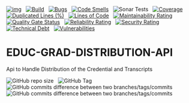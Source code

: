 [![img](https://img.shields.io/badge/Lifecycle-Experimental-339999)](https://github.com/bcgov/repomountie/blob/master/doc/lifecycle-badges.md) &nbsp;
[![Build](https://github.com/bcgov/EDUC-GRAD-DISTRIBUTION-API/actions/workflows/on.pr.yml/badge.svg)](https://github.com/bcgov/EDUC-GRAD-DISTRIBUTION-API/actions/workflows/on.pr.yml) &nbsp;
[![Bugs](https://sonarcloud.io/api/project_badges/measure?project=bcgov_EDUC-GRAD-DISTRIBUTION-API&metric=bugs)](https://sonarcloud.io/summary/new_code?id=bcgov_EDUC-GRAD-DISTRIBUTION-API) &nbsp;
[![Code Smells](https://sonarcloud.io/api/project_badges/measure?project=bcgov_EDUC-GRAD-DISTRIBUTION-API&metric=code_smells)](https://sonarcloud.io/summary/new_code?id=bcgov_EDUC-GRAD-DISTRIBUTION-API) &nbsp;
![Sonar Tests](https://img.shields.io/sonar/tests/bcgov_EDUC-GRAD-ASSESSMENT-API?compact_message&server=https%3A%2F%2Fsonarcloud.io) &nbsp;
[![Coverage](https://sonarcloud.io/api/project_badges/measure?project=bcgov_EDUC-GRAD-DISTRIBUTION-API&metric=coverage)](https://sonarcloud.io/summary/new_code?id=bcgov_EDUC-GRAD-DISTRIBUTION-API) &nbsp;
[![Duplicated Lines (%)](https://sonarcloud.io/api/project_badges/measure?project=bcgov_EDUC-GRAD-DISTRIBUTION-API&metric=duplicated_lines_density)](https://sonarcloud.io/summary/new_code?id=bcgov_EDUC-GRAD-DISTRIBUTION-API) &nbsp;
[![Lines of Code](https://sonarcloud.io/api/project_badges/measure?project=bcgov_EDUC-GRAD-DISTRIBUTION-API&metric=ncloc)](https://sonarcloud.io/summary/new_code?id=bcgov_EDUC-GRAD-DISTRIBUTION-API) &nbsp;
[![Maintainability Rating](https://sonarcloud.io/api/project_badges/measure?project=bcgov_EDUC-GRAD-DISTRIBUTION-API&metric=sqale_rating)](https://sonarcloud.io/summary/new_code?id=bcgov_EDUC-GRAD-DISTRIBUTION-API) &nbsp;
[![Quality Gate Status](https://sonarcloud.io/api/project_badges/measure?project=bcgov_EDUC-GRAD-DISTRIBUTION-API&metric=alert_status)](https://sonarcloud.io/summary/new_code?id=bcgov_EDUC-GRAD-DISTRIBUTION-API) &nbsp;
[![Reliability Rating](https://sonarcloud.io/api/project_badges/measure?project=bcgov_EDUC-GRAD-DISTRIBUTION-API&metric=reliability_rating)](https://sonarcloud.io/summary/new_code?id=bcgov_EDUC-GRAD-DISTRIBUTION-API) &nbsp;
[![Security Rating](https://sonarcloud.io/api/project_badges/measure?project=bcgov_EDUC-GRAD-DISTRIBUTION-API&metric=security_rating)](https://sonarcloud.io/summary/new_code?id=bcgov_EDUC-GRAD-DISTRIBUTION-API) &nbsp;
[![Technical Debt](https://sonarcloud.io/api/project_badges/measure?project=bcgov_EDUC-GRAD-DISTRIBUTION-API&metric=sqale_index)](https://sonarcloud.io/summary/new_code?id=bcgov_EDUC-GRAD-DISTRIBUTION-API) &nbsp;
[![Vulnerabilities](https://sonarcloud.io/api/project_badges/measure?project=bcgov_EDUC-GRAD-DISTRIBUTION-API&metric=vulnerabilities)](https://sonarcloud.io/summary/new_code?id=bcgov_EDUC-GRAD-DISTRIBUTION-API) &nbsp;

# EDUC-GRAD-DISTRIBUTION-API 
Api to Handle Distribution of the Credential and Transcripts

![GitHub repo size](https://img.shields.io/github/repo-size/bcgov/EDUC-GRAD-DISTRIBUTION-API) &nbsp;
![GitHub Tag](https://img.shields.io/github/v/tag/bcgov/EDUC-GRAD-DISTRIBUTION-API) &nbsp;
![GitHub commits difference between two branches/tags/commits](https://img.shields.io/github/commits-difference/bcgov/EDUC-GRAD-DISTRIBUTION-API?base=main&head=grad-release&label=grad-release%20-%3E%20main) &nbsp;
![GitHub commits difference between two branches/tags/commits](https://img.shields.io/github/commits-difference/bcgov/EDUC-GRAD-DISTRIBUTION-API?base=grad-release&head=main&label=main%20-%3E%20grad-release) &nbsp;
